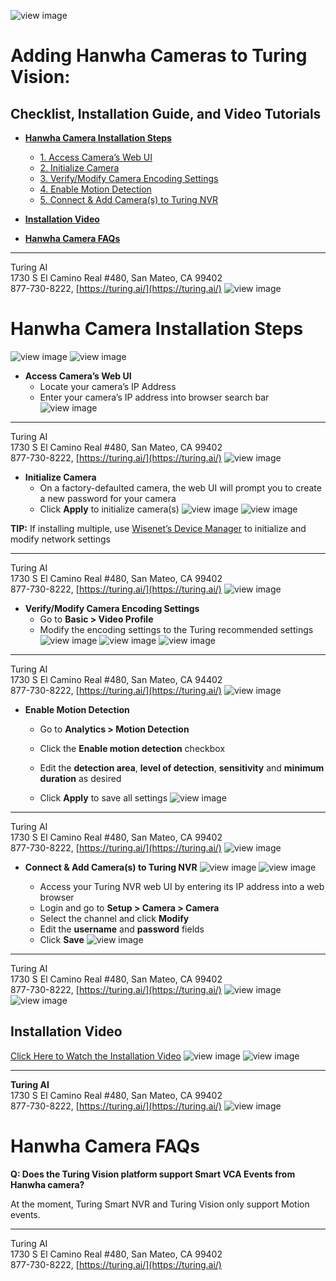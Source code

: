 ![view image](https://dv.copilot.livex.ai/api/v1/public/file/image_750a7cc2_1_1.png)
# Adding Hanwha Cameras to Turing Vision:

## Checklist, Installation Guide, and Video Tutorials

- [**Hanwha Camera Installation Steps**](#)
  - [1. Access Camera’s Web UI](#)
  - [2. Initialize Camera](#)
  - [3. Verify/Modify Camera Encoding Settings](#)
  - [4. Enable Motion Detection](#)
  - [5. Connect & Add Camera(s) to Turing NVR](#)

- [**Installation Video**](#)

- [**Hanwha Camera FAQs**](#)

---

Turing AI  
1730 S El Camino Real #480, San Mateo, CA 99402  
877-730-8222, [https://turing.ai/](https://turing.ai/)
![view image](https://dv.copilot.livex.ai/api/v1/public/file/image_e34aeba4_2_1.png)
# Hanwha Camera Installation Steps
![view image](https://dv.copilot.livex.ai/api/v1/public/file/image_750a7cc2_2_2.png)
![view image](https://dv.copilot.livex.ai/api/v1/public/file/image_f787b48d_2_3.png)

- **Access Camera’s Web UI**
  - Locate your camera’s IP Address
  - Enter your camera’s IP address into browser search bar
![view image](https://dv.copilot.livex.ai/api/v1/public/file/image_f787b48d_2_4.png)

---

Turing AI  
1730 S El Camino Real #480, San Mateo, CA 99402  
877-730-8222, [https://turing.ai/](https://turing.ai/)
![view image](https://dv.copilot.livex.ai/api/v1/public/file/image_26564c58_3_1.png)
- **Initialize Camera**
  - On a factory-defaulted camera, the web UI will prompt you to create a new password for your camera
  - Click **Apply** to initialize camera(s)
![view image](https://dv.copilot.livex.ai/api/v1/public/file/image_e34aeba4_3_2.png)
![view image](https://dv.copilot.livex.ai/api/v1/public/file/image_26564c58_3_3.png)

**TIP:** If installing multiple, use [Wisenet’s Device Manager](https://turing.ai/) to initialize and modify network settings

---

Turing AI  
1730 S El Camino Real #480, San Mateo, CA 99402  
877-730-8222, [https://turing.ai/](https://turing.ai/)
![view image](https://dv.copilot.livex.ai/api/v1/public/file/image_0869806f_4_1.png)
- **Verify/Modify Camera Encoding Settings**
  - Go to **Basic > Video Profile**
  - Modify the encoding settings to the Turing recommended settings
![view image](https://dv.copilot.livex.ai/api/v1/public/file/image_46071ad4_4_2.png)
![view image](https://dv.copilot.livex.ai/api/v1/public/file/image_0392fab7_4_3.png)
![view image](https://dv.copilot.livex.ai/api/v1/public/file/image_0869806f_4_4.png)

---

Turing AI  
1730 S El Camino Real #480, San Mateo, CA 94402  
877-730-8222, [https://turing.ai/](https://turing.ai/)
![view image](https://dv.copilot.livex.ai/api/v1/public/file/image_370b77d0_5_1.png)
- **Enable Motion Detection**

  - Go to **Analytics > Motion Detection**

  - Click the **Enable motion detection** checkbox

  - Edit the **detection area**, **level of detection**, **sensitivity** and **minimum duration** as desired

  - Click **Apply** to save all settings
![view image](https://dv.copilot.livex.ai/api/v1/public/file/image_0a0fccac_5_2.png)

---

Turing AI  
1730 S El Camino Real #480, San Mateo, CA 99402  
877-730-8222, [https://turing.ai/](https://turing.ai/)
![view image](https://dv.copilot.livex.ai/api/v1/public/file/image_bb08c666_6_1.png)
- **Connect & Add Camera(s) to Turing NVR**
![view image](https://dv.copilot.livex.ai/api/v1/public/file/image_370b77d0_6_2.png)
![view image](https://dv.copilot.livex.ai/api/v1/public/file/image_e7c485c1_6_3.png)

  - Access your Turing NVR web UI by entering its IP address into a web browser
  - Login and go to **Setup > Camera > Camera**
  - Select the channel and click **Modify**
  - Edit the **username** and **password** fields
  - Click **Save**
![view image](https://dv.copilot.livex.ai/api/v1/public/file/image_e7c485c1_6_4.png)

---

Turing AI  
1730 S El Camino Real #480, San Mateo, CA 99402  
877-730-8222, [https://turing.ai/](https://turing.ai/)
![view image](https://dv.copilot.livex.ai/api/v1/public/file/image_6137639c_7_1.png)
![view image](https://dv.copilot.livex.ai/api/v1/public/file/image_87da8717_7_2.png)
## Installation Video

[Click Here to Watch the Installation Video](#)
![view image](https://dv.copilot.livex.ai/api/v1/public/file/image_bb08c666_7_3.png)
![view image](https://dv.copilot.livex.ai/api/v1/public/file/image_6137639c_7_4.png)

---

**Turing AI**  
1730 S El Camino Real #480, San Mateo, CA 99402  
877-730-8222, [https://turing.ai/](https://turing.ai/)
![view image](https://dv.copilot.livex.ai/api/v1/public/file/image_87da8717_8_1.png)
# Hanwha Camera FAQs

**Q: Does the Turing Vision platform support Smart VCA Events from Hanwha camera?**

At the moment, Turing Smart NVR and Turing Vision only support Motion events.

---

Turing AI  
1730 S El Camino Real #480, San Mateo, CA 99402  
877-730-8222, [https://turing.ai/](https://turing.ai/)